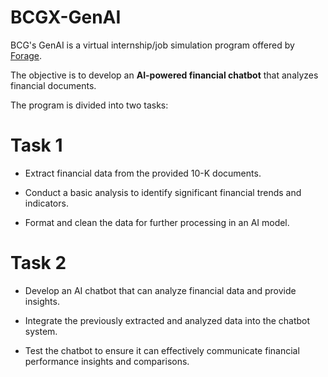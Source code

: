 # BCGX-GenAI
BCG's GenAI is a virtual internship/job simulation program offered by [Forage](theforage.com).

The objective is to develop an ****AI-powered financial chatbot**** that analyzes financial documents.

The program is divided into two tasks:

# Task 1
- Extract financial data from the provided 10-K documents.
* Conduct a basic analysis to identify significant financial trends and indicators.
+ Format and clean the data for further processing in an AI model.

# Task 2
- Develop an AI chatbot that can analyze financial data and provide insights.
* Integrate the previously extracted and analyzed data into the chatbot system.
+ Test the chatbot to ensure it can effectively communicate financial performance insights and comparisons.
